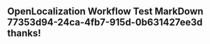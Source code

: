<properties
ms.topic="hero-topic"
ms.test1="hero-topic"
ms.test2="test"/>

## OpenLocalization Workflow Test MarkDown 77353d94-24ca-4fb7-915d-0b631427ee3d thanks!
